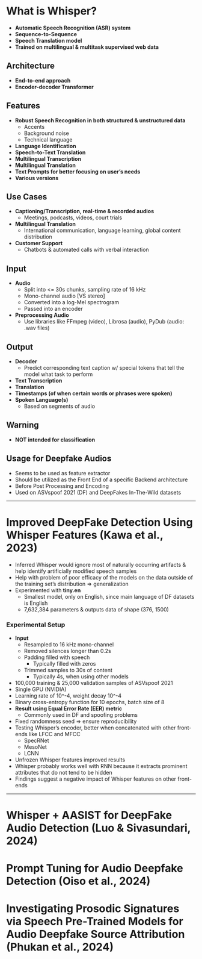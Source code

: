 # What is Whisper?

- **Automatic Speech Recognition (ASR) system**
- **Sequence-to-Sequence**
- **Speech Translation model**
- **Trained on multilingual & multitask supervised web data**

## Architecture
- **End-to-end approach**
- **Encoder-decoder Transformer**

## Features
- **Robust Speech Recognition in both structured & unstructured data**
  - Accents
  - Background noise
  - Technical language
- **Language Identification**
- **Speech-to-Text Translation**
- **Multilingual Transcription**
- **Multilingual Translation**
- **Text Prompts for better focusing on user’s needs**
- **Various versions**

## Use Cases
- **Captioning/Transcription, real-time & recorded audios**
  - Meetings, podcasts, videos, court trials
- **Multilingual Translation**
  - International communication, language learning, global content distribution
- **Customer Support**
  - Chatbots & automated calls with verbal interaction

## Input
- **Audio**
  - Split into <= 30s chunks, sampling rate of 16 kHz
  - Mono-channel audio [VS stereo]
  - Converted into a log-Mel spectrogram
  - Passed into an encoder
- **Preprocessing Audio**
  - Use libraries like FFmpeg (video), Librosa (audio), PyDub (audio: .wav files)

## Output
- **Decoder**
  - Predict corresponding text caption w/ special tokens that tell the model what task to perform
- **Text Transcription**
- **Translation**
- **Timestamps (of when certain words or phrases were spoken)**
- **Spoken Language(s)**
  - Based on segments of audio

## Warning
- **NOT intended for classification**

## Usage for Deepfake Audios
- Seems to be used as feature extractor
- Should be utilized as the Front End of a specific Backend architecture
- Before Post Processing and Encoding
- Used on ASVspoof 2021 (DF) and DeepFakes In-The-Wild datasets

---

# Improved DeepFake Detection Using Whisper Features (Kawa et al., 2023)
- Inferred Whisper would ignore most of naturally occurring artifacts & help identify artificially modified speech samples
- Help with problem of poor efficacy of the models on the data outside of the training set’s distribution => generalization
- Experimented with **tiny.en**
  - Smallest model, only on English, since main language of DF datasets is English
  - 7,632,384 parameters & outputs data of shape (376, 1500)

### Experimental Setup
- **Input**
  - Resampled to 16 kHz mono-channel
  - Removed silences longer than 0.2s
  - Padding filled with speech
    - Typically filled with zeros
  - Trimmed samples to 30s of content
    - Typically 4s, when using other models
- 100,000 training & 25,000 validation samples of ASVspoof 2021
- Single GPU (NVIDIA)
- Learning rate of 10^-4, weight decay 10^-4
- Binary cross-entropy function for 10 epochs, batch size of 8
- **Result using Equal Error Rate (EER) metric**
  - Commonly used in DF and spoofing problems
- Fixed randomness seed => ensure reproducibility
- Testing Whisper’s encoder, better when concatenated with other front-ends like LFCC and MFCC
  - SpecRNet
  - MesoNet
  - LCNN
- Unfrozen Whisper features improved results
- Whisper probably works well with RNN because it extracts prominent attributes that do not tend to be hidden
- Findings suggest a negative impact of Whisper features on other front-ends

---

# Whisper + AASIST for DeepFake Audio Detection (Luo & Sivasundari, 2024)

# Prompt Tuning for Audio Deepfake Detection (Oiso et al., 2024)

# Investigating Prosodic Signatures via Speech Pre-Trained Models for Audio Deepfake Source Attribution (Phukan et al., 2024)